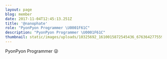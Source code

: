 ```yaml
---
layout: page
blog: member
date: 2017-11-04T12:45:13.251Z
title: '@nanophate'
role: "PyonPyon Programmer \U0001F61C"
description: "PyonPyon Programmer \U0001F61C"
thumbnail: static/images/uploads/10325692_1610015872545436_6763642775598242395_n-1.jpg
---
```

PyonPyon Programmer 😜
